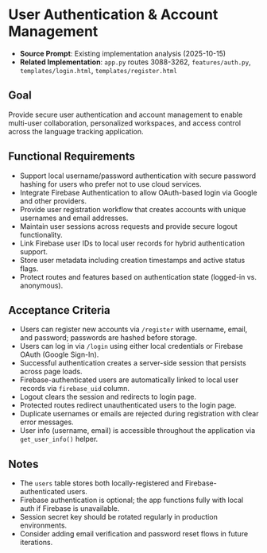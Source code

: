 # User Authentication & Account Management

- **Source Prompt**: Existing implementation analysis (2025-10-15)
- **Related Implementation**: `app.py` routes 3088-3262, `features/auth.py`, `templates/login.html`, `templates/register.html`

## Goal
Provide secure user authentication and account management to enable multi-user collaboration, personalized workspaces, and access control across the language tracking application.

## Functional Requirements
- Support local username/password authentication with secure password hashing for users who prefer not to use cloud services.
- Integrate Firebase Authentication to allow OAuth-based login via Google and other providers.
- Provide user registration workflow that creates accounts with unique usernames and email addresses.
- Maintain user sessions across requests and provide secure logout functionality.
- Link Firebase user IDs to local user records for hybrid authentication support.
- Store user metadata including creation timestamps and active status flags.
- Protect routes and features based on authentication state (logged-in vs. anonymous).

## Acceptance Criteria
- Users can register new accounts via `/register` with username, email, and password; passwords are hashed before storage.
- Users can log in via `/login` using either local credentials or Firebase OAuth (Google Sign-In).
- Successful authentication creates a server-side session that persists across page loads.
- Firebase-authenticated users are automatically linked to local user records via `firebase_uid` column.
- Logout clears the session and redirects to login page.
- Protected routes redirect unauthenticated users to the login page.
- Duplicate usernames or emails are rejected during registration with clear error messages.
- User info (username, email) is accessible throughout the application via `get_user_info()` helper.

## Notes
- The `users` table stores both locally-registered and Firebase-authenticated users.
- Firebase authentication is optional; the app functions fully with local auth if Firebase is unavailable.
- Session secret key should be rotated regularly in production environments.
- Consider adding email verification and password reset flows in future iterations.
